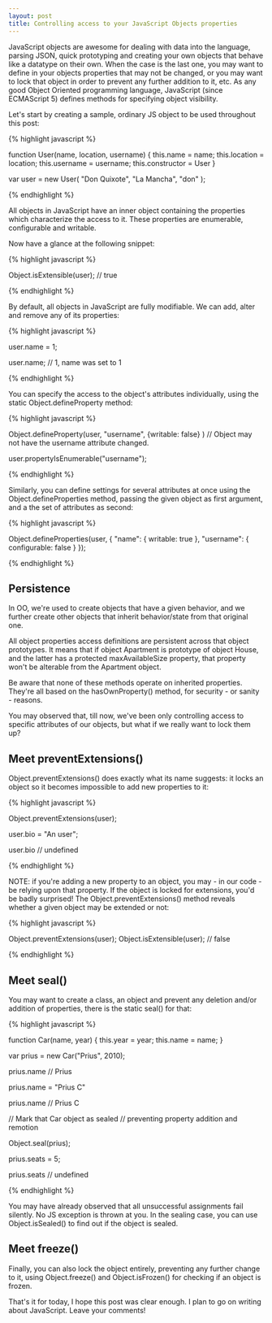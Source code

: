 ```yaml
---
layout: post
title: Controlling access to your JavaScript Objects properties
---
```


<span class="drops">J</span>avaScript objects are awesome for dealing with data into the language, parsing JSON, quick prototyping and creating your own objects that behave like a datatype on their own. When the case is the last one, you may want to define in your objects properties that may not be changed, or you may want to lock that object in order to prevent any further addition to it, etc. As any good Object Oriented programming language, JavaScript (since ECMAScript 5) defines methods for specifying object visibility.

Let's start by creating a sample, ordinary JS object to be used throughout this post:

{% highlight javascript %}

function User(name, location, username) {
  this.name = name;
  this.location = location;
  this.username = username;
  this.constructor = User
}

var user = new User(
  "Don Quixote", "La Mancha", "don"
);

{% endhighlight %}

All objects in JavaScript have an inner object containing the properties which characterize the access to it. These properties are <span class="small_code">enumerable</span>, <span class="small_code">configurable</span> and <span class="small_code">writable</span>.

Now have a glance at the following snippet:

{% highlight javascript %}

Object.isExtensible(user); // true

{% endhighlight %}

By default, all objects in JavaScript are fully modifiable. We can add, alter and remove any of its properties:

{% highlight javascript %}

  user.name = 1;

  user.name; // 1, name was set to 1

{% endhighlight %}

You can specify the access to the object's attributes individually, using the static <span class="small_code">Object.defineProperty</span> method:

{% highlight javascript %}

Object.defineProperty(user,
    "username", {writable: false}
) // Object may not have the username attribute changed.

user.propertyIsEnumerable("username");

{% endhighlight %}

Similarly, you can define settings for several attributes at once using the <span class="small_code">Object.defineProperties</span> method, passing the given object as first argument, and a the set of attributes as second:

{% highlight javascript %}

Object.defineProperties(user, {
    "name": {
      writable: true
    },
    "username": {
      configurable: false
    }
});

{% endhighlight %}


## Persistence

In OO, we're used to create objects that have a given behavior, and we further create other objects that inherit behavior/state from that original one.

All object properties access definitions are persistent across that object prototypes. It means that if object Apartment is prototype of object House, and the latter has a protected maxAvailableSize property, that property won't be alterable from the Apartment object.

Be aware that none of these methods operate on inherited properties. They're all based on the <span class="small_code">hasOwnProperty()</span> method, for security - or sanity - reasons.

You may observed that, till now, we've been only controlling access to specific attributes of our objects, but what if we really want to lock them up?

## Meet <span class="small_code">preventExtensions()</span>

<span class="small_code">Object.preventExtensions()</span> does exactly what its name suggests: it locks an object so it becomes impossible to add new properties to it:

{% highlight javascript %}

Object.preventExtensions(user);

user.bio = "An user";

user.bio // undefined

{% endhighlight %}

NOTE: if you're adding a new property to an object, you may - in our code - be relying upon that property. If the object is locked for extensions, you'd be badly surprised! The  <span class="small_code">Object.preventExtensions()</span> method reveals whether a given object may be extended or not:

{% highlight javascript %}

Object.preventExtensions(user);
Object.isExtensible(user); // false

{% endhighlight %}


## Meet <span class="small_code">seal()</span>

You may want to create a class, an object and prevent any deletion and/or addition of properties, there is the static <span class="small_code">seal()</span> for that:

{% highlight javascript %}

function Car(name, year) {
  this.year = year;
  this.name = name;
}

var prius = new Car("Prius", 2010);

prius.name // Prius

prius.name = "Prius C"

prius.name // Prius C

// Mark that Car object as sealed
// preventing property addition and remotion

Object.seal(prius);

prius.seats = 5;

prius.seats // undefined

{% endhighlight %}

You may have already observed that all unsuccessful assignments fail silently. No JS exception is thrown at you. In the sealing case, you can use <span class="small_code">Object.isSealed()</span> to find out if the object is sealed.

## Meet <span class="small_code">freeze()</span>

Finally, you can also lock the object entirely, preventing any further change to it, using <span class="small_code">Object.freeze()</span> and <span class="small_code">Object.isFrozen()</span> for checking if an object is frozen.

That's it for today, I hope this post was clear enough. I plan to go on writing about JavaScript. Leave your comments!
